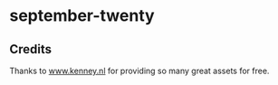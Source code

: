 # september-twenty

## Credits

Thanks to www.kenney.nl for providing so many great assets for free. 